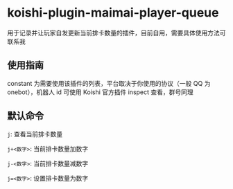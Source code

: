 # koishi-plugin-maimai-player-queue
用于记录并让玩家自发更新当前排卡数量的插件，目前自用，需要具体使用方法可联系我

## 使用指南
constant 为需要使用该插件的列表，平台取决于你使用的协议（一般 QQ 为 onebot），机器人 id 可使用 Koishi 官方插件 inspect 查看，群号同理

## 默认命令
`j`: 查看当前排卡数量

`j+<数字>`: 当前排卡数量加数字

`j-<数字>`: 当前排卡数量减数字

`j=<数字>`: 设置排卡数量为数字

